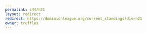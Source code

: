 ```yaml
---
permalink: s44/h21
layout: redirect
redirect: https://dominionleague.org/current_standings?div=h21
owner: truffles
---
```


